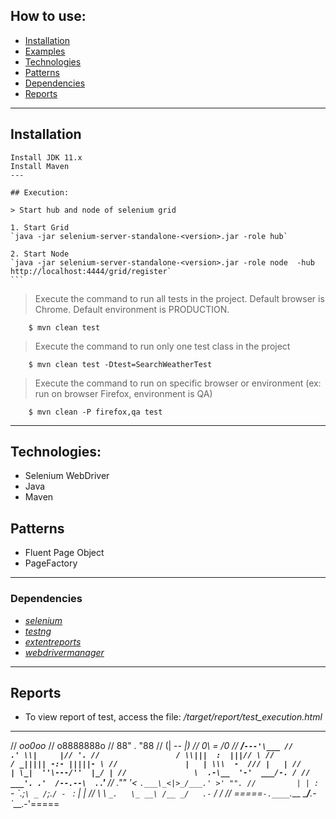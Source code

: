 ## How to use:

- [Installation](#installation)
- [Examples](#examples)
- [Technologies](#technologies)
- [Patterns](#patterns)
- [Dependencies](#dependencies)
- [Reports](#reports)

---

## Installation
```
Install JDK 11.x
Install Maven
---

## Execution:

> Start hub and node of selenium grid

```
	1. Start Grid
	`java -jar selenium-server-standalone-<version>.jar -role hub`

	2. Start Node
	`java -jar selenium-server-standalone-<version>.jar -role node  -hub http://localhost:4444/grid/register`
	```

> Execute the command to run all tests in the project. Default browser is Chrome. Default environment is PRODUCTION.

```
	$ mvn clean test
```
> Execute the command to run only one test class in the project

```
	$ mvn clean test -Dtest=SearchWeatherTest
```

> Execute the command to run on specific browser or environment (ex: run on browser Firefox, environment is QA)

```
	$ mvn clean -P firefox,qa test
```
---

## Technologies:
- Selenium WebDriver
- Java
- Maven

## Patterns
- Fluent Page Object
- PageFactory

---

### Dependencies
* *[selenium](https://www.selenium.dev/)* 
* *[testng](https://testng.org/)* 
* *[extentreports](http://www.extentreports.com/)*
* *[webdrivermanager](https://github.com/bonigarcia/webdrivermanager)* 

---

## Reports
* To view report of test, access the file: */target/report/test_execution.html*

---


//                       _oo0oo_
//                      o8888888o
//                      88" . "88
//                      (| -_- |)
//                      0\  =  /0
//                    ___/`---'\___
//                  .' \\|     |// '.
//                 / \\|||  :  |||// \
//                / _||||| -:- |||||- \
//               |   | \\\  -  /// |   |
//               | \_|  ''\---/''  |_/ |
//               \  .-\__  '-'  ___/-. /
//             ___'. .'  /--.--\  `. .'___
//          ."" '<  `.___\_<|>_/___.' >' "".
//         | | :  `- \`.;`\ _ /`;.`/ - ` : | |
//         \  \ `_.   \_ __\ /__ _/   .-` /  /
//     =====`-.____`.___ \_____/___.-`___.-'=====
